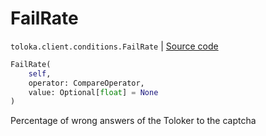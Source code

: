 # FailRate
`toloka.client.conditions.FailRate` | [Source code](https://github.com/Toloka/toloka-kit/blob/v1.0.1/src/client/conditions.py#L158)

```python
FailRate(
    self,
    operator: CompareOperator,
    value: Optional[float] = None
)
```

Percentage of wrong answers of the Toloker to the captcha

